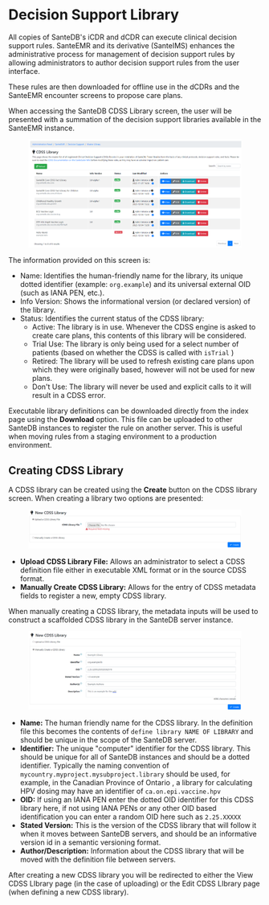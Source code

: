# Decision Support Library

All copies of SanteDB's iCDR and dCDR can execute clinical decision support rules. SanteEMR and its derivative (SanteIMS) enhances the administrative process for management of decision support rules by allowing administrators to author decision support rules from the user interface.&#x20;

These rules are then downloaded for offline use in the dCDRs and the SanteEMR encounter screens to propose care plans.

When accessing the SanteDB CDSS Library screen, the user will be presented with a summation of the decision support libraries available in the SanteEMR instance.

<figure><img src="../../../../../.gitbook/assets/image (2) (3) (1).png" alt=""><figcaption></figcaption></figure>

The information provided on this screen is:

* Name: Identifies the human-friendly name for the library, its unique dotted identifier (example: `org.example`) and its universal external OID (such as IANA PEN, etc.).
* Info Version: Shows the informational version (or declared version) of the library.&#x20;
* Status: Identifies the current status of the CDSS library:
  * Active: The library is in use. Whenever the CDSS engine is asked to create care plans, this contents of this library will be considered.
  * Trial Use: The library is only being used for a select number of patients (based on whether the CDSS is called with `isTrial` )
  * Retired: The library will be used to refresh existing care plans upon which they were originally based, however will not be used for new plans.
  * Don't Use: The library will never be used and explicit calls to it will result in a CDSS error.

Executable library definitions can be downloaded directly from the index page using the **Download** option. This file can be uploaded to other SanteDB instances to register the rule on another server. This is useful when moving rules from a staging environment to a production environment.

## Creating CDSS Library

A CDSS library can be created using the **Create** button on the CDSS library screen. When creating a library two options are presented:

<figure><img src="../../../../../.gitbook/assets/image (3) (3).png" alt=""><figcaption></figcaption></figure>

* **Upload CDSS Library File:** Allows an administrator to select a CDSS definition file either in executable XML format or in the source CDSS format.
* **Manually Create CDSS Library:** Allows for the entry of CDSS metadata fields to register a new, empty CDSS library.

When manually creating a CDSS library, the metadata inputs will be used to construct a scaffolded CDSS library in the SanteDB server instance.

<figure><img src="../../../../../.gitbook/assets/image (4) (3).png" alt=""><figcaption></figcaption></figure>

* **Name:** The human friendly name for the CDSS library. In the definition file this becomes the contents of `define library NAME OF LIBRARY` and should be unique in the scope of the SanteDB server.
* **Identifier:** The unique "computer" identifier for the CDSS library. This should be unique for all of SanteDB instances and should be a dotted identifier. Typically the naming convention of `mycountry.myproject.mysubproject.library` should be used, for example, in the Canadian Province of Ontario , a library for calculating HPV dosing may have an identifier of `ca.on.epi.vaccine.hpv`
* **OID:** If using an IANA PEN enter the dotted OID identifier for this CDSS library here, if not using IANA PENs or any other OID based identification you can enter a random OID here such as `2.25.XXXXX`
* **Stated Version:** This is the version of the CDSS library that will follow it when it moves between SanteDB servers, and should be an informative version id in a semantic versioning format.
* **Author/Description:** Information about the CDSS library that will be moved with the definition file between servers.

After creating a new CDSS library you will be redirected to either the View CDSS LIbrary page (in the case of uploading) or the Edit CDSS LIbrary page (when defining a new CDSS library).
